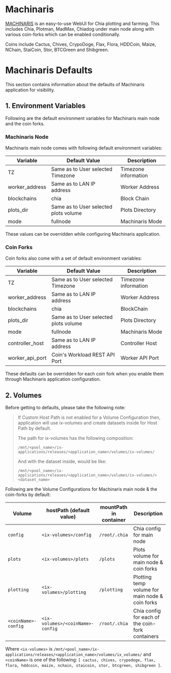 Machinaris
=====

[MACHINARIS](https://github.com/guydavis/machinaris) is an easy-to-use WebUI for Chia plotting and farming. This includes Chia, Plotman, MadMax, Chiadog under main node along with various coin-forks which can be enabled conditionally.

Coins include Cactus, Chives, CrypoDoge, Flax, Flora, HDDCoin, Maize, NChain, StaiCoin, Stor, BTCGreen and Shibgreen.

# Machinaris Defaults
This section contains information about the defaults of Machinaris application for visibility.

## 1. Environment Variables
Following are the default environment variables for Machinaris main node and the coin forks.

### Machinaris Node
Machinaris main node comes with following default environment variables:

| Variable         | Default Value                                         | Description           |
| ---------------- | ----------------------------------------------------- | --------------------- |
| 	TZ             |  Same as to User selected Timezone                    | Timezone information  |
| 	worker_address |  Same as to LAN IP address                            | Worker Address        |
| 	blockchains    |  chia                                                 | Block Chain            |
| 	plots_dir      |  Same as to User selected plots volume                | Plots Directory       |
| 	mode           |  fullnode                                             | Machinaris Mode       |

These values can be overridden while configuring Machinaris application.

### Coin Forks
Coin forks also come with a set of default environment variables:

| Variable         | Default Value                                         | Description           |
| ---------------- | ----------------------------------------------------- | --------------------- |
| 	TZ             |  Same as to User selected Timezone                    | Timezone information  |
| 	worker_address |  Same as to LAN IP address                            | Worker Address        |
| 	blockchains    |  chia                                                 | BlockChain            |
| 	plots_dir      |  Same as to User selected plots volume                | Plots Directory       |
| 	mode           |  fullnode                                             | Machinaris Mode       |
| 	controller_host|  Same as to LAN IP address                            | Controller Host       |
| 	worker_api_port|  Coin's Workload REST API Port                        | Worker API Port       |

These defaults can be overridden for each coin fork when you enable them through Machinaris application configuration.

## 2. Volumes

Before getting to defaults, please take the following note:
>
>If Custom Host Path is not enabled for a Volume Configuration then, application will use ix-volumes and create datasets inside for Host Path by default.
>
>The path for ix-volumes has the following composition:
>```
>/mnt/<pool_name>/ix-applications/releases/<application_name>/volumes/ix-volumes/
>```
>And with the dataset inside, would be like:
>```
>/mnt/<pool_name>/ix-applications/releases/<application_name>/volumes/ix-volumes/><dataset_name>
>```
>
Following are the Volume Configurations for Machinaris main node & the coin-forks by default:

| Volume                 | hostPath (default value)                              | mountPath in container  |   Description                                   |
| ---------------------- | ----------------------------------------------------- | ----------------------- | ----------------------------------------------- |
| 	`config`             |  `<ix-volumes>/config`                                | `/root/.chia`           | Chia config for main node                       |
| 	`plots`              |  `<ix-volumes>/plots`                                 | `/plots`                | Plots volume for main node & coin forks         |
| 	`plotting`           |  `<ix-volumes>/plotting`                              | `/plotting`             | Plotting temp volume for main node & coin forks |
| 	`<coinName>-config`  |  `<ix-volumes>/<coinName>-config`                     | `/root/.chia`           | Chia config for each of the coin-fork containers|

Where `<ix-volumes>` is `/mnt/<pool_name>/ix-applications/releases/<application_name>/volumes/ix_volumes/` and `<coinName>` is one of the following: `[ cactus, chives, crypodoge, flax, flora, hddcoin, maize, nchain, staicoin, stor, btcgreen, shibgreen ]`.
